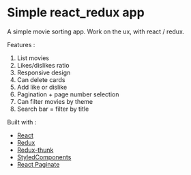 # Simple react_redux app

A simple movie sorting app. Work on the ux, with react / redux.

Features :

1. List movies
2. Likes/dislikes ratio
3. Responsive design
4. Can delete cards
5. Add like or dislike
6. Pagination + page number selection
7. Can filter movies by theme
8. Search bar = filter by title

Built with : 

- [React](https://fr.reactjs.org/)
- [Redux](https://redux.js.org/)
- [Redux-thunk](https://github.com/reduxjs/redux-thunk)
- [StyledComponents](https://www.styled-components.com/)
- [React Paginate](https://github.com/AdeleD/react-paginate)
